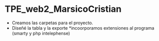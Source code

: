 # TPE_web2_MarsicoCristian

* Creamos las carpetas para el proyecto.
* Diseñé la tabla y la exporte
*incoorporamos extensiones al programa (smarty y php intelephense)